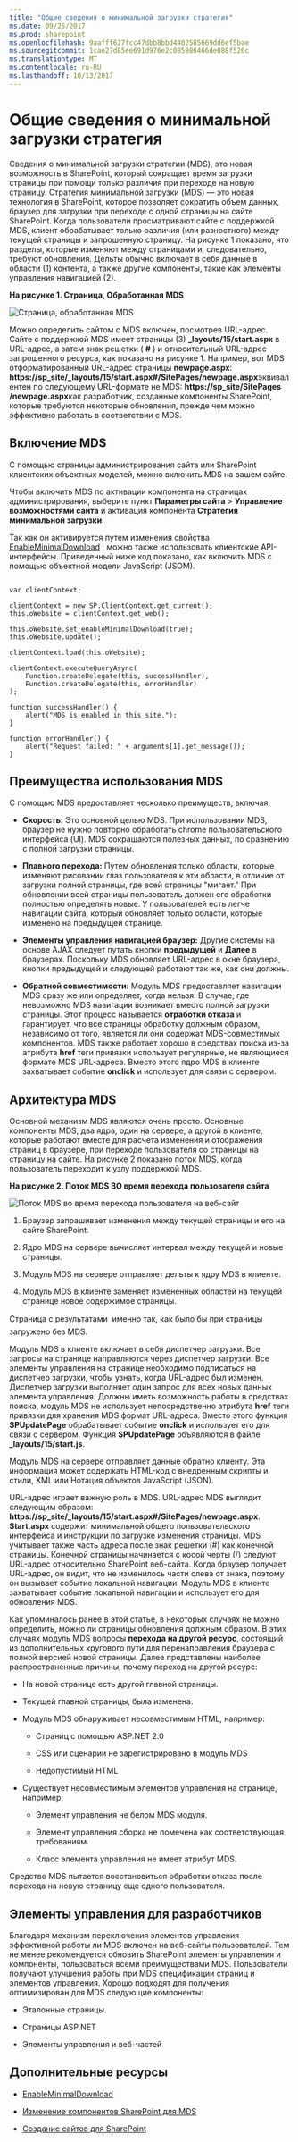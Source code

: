 ```yaml
---
title: "Общие сведения о минимальной загрузки стратегия"
ms.date: 09/25/2017
ms.prod: sharepoint
ms.openlocfilehash: 9aafff627fcc47dbb8bbd4402585669dd6ef5bae
ms.sourcegitcommit: 1cae27d85ee691d976e2c085986466de088f526c
ms.translationtype: MT
ms.contentlocale: ru-RU
ms.lasthandoff: 10/13/2017
---
```

# <a name="minimal-download-strategy-overview"></a>Общие сведения о минимальной загрузки стратегия
Сведения о минимальной загрузки стратегии (MDS), это новая возможность в SharePoint, который сокращает время загрузки страницы при помощи только различия при переходе на новую страницу.
Стратегия минимальной загрузки (MDS) — это новая технология в SharePoint, которое позволяет сократить объем данных, браузер для загрузки при переходе с одной страницы на сайте SharePoint. Когда пользователи просматривают сайте с поддержкой MDS, клиент обрабатывает только различия (или разностного) между текущей страницы и запрошенную страницу. На рисунке 1 показано, что разделы, которые изменяют между страницами и, следовательно, требуют обновления. Дельты обычно включает в себя данные в области (1) контента, а также другие компоненты, такие как элементы управления навигацией (2).
  
    
    


**На рисунке 1. Страница, Обработанная MDS**

  
    
    

  
    
    
![Страница, обработанная MDS](../images/MDS_UpdateSections.png)
  
    
    
Можно определить сайтом с MDS включен, посмотрев URL-адрес. Сайте с поддержкой MDS имеет страницы (3) **_layouts/15/start.aspx** в URL-адрес, а затем знак решетки ( **#** ) и относительный URL-адрес запрошенного ресурса, как показано на рисунке 1. Например, вот MDS отформатированный URL-адрес страницы **newpage.aspx**: **https://sp_site/_layouts/15/start.aspx#/SitePages/newpage.aspx**эквивалентен по следующему URL-формате не MDS: **https://sp_site/SitePages /newpage.aspx**как разработчик, созданные компоненты SharePoint, которые требуются некоторые обновления, прежде чем можно эффективно работать в соответствии с MDS. 
## <a name="enable-mds"></a>Включение MDS
<a name="SP15MDSOverview_Enable"> </a>

С помощью страницы администрирования сайта или SharePoint клиентских объектных моделей, можно включить MDS на вашем сайте.
  
    
    
Чтобы включить MDS по активации компонента на страницах администрирования, выберите пункт **Параметры сайта** > **Управление возможностями сайта** и активация компонента **Стратегия минимальной загрузки**.
  
    
    
Так как он активируется путем изменения свойства  [EnableMinimalDownload](https://msdn.microsoft.com/library/Microsoft.SharePoint.Client.Web.EnableMinimalDownload.aspx) , можно также использовать клиентские API-интерфейсы. Приведенный ниже код показано, как включить MDS с помощью объектной модели JavaScript (JSOM).
  
    
    



```

var clientContext;

clientContext = new SP.ClientContext.get_current();
this.oWebsite = clientContext.get_web();

this.oWebsite.set_enableMinimalDownload(true);
this.oWebsite.update();

clientContext.load(this.oWebsite);

clientContext.executeQueryAsync(
    Function.createDelegate(this, successHandler),
    Function.createDelegate(this, errorHandler)
);

function successHandler() {
    alert("MDS is enabled in this site.");
}

function errorHandler() {
    alert("Request failed: " + arguments[1].get_message());
}
```


## <a name="benefits-of-using-mds"></a>Преимущества использования MDS
<a name="SP15MDSOverview_Benefits"> </a>

С помощью MDS предоставляет несколько преимуществ, включая:
  
    
    

- **Скорость:** Это основной целью MDS. При использовании MDS, браузер не нужно повторно обработать chrome пользовательского интерфейса (UI). MDS сокращаются полезных данных, по сравнению с полной загрузки страницы.
    
  
- **Плавного перехода:** Путем обновления только области, которые изменяют рисовании глаз пользователя к эти области, в отличие от загрузки полной страницы, где всей страницы "мигает." При обновлении всей страницы пользователь должен его обработки полностью определять новые. У пользователей есть легче навигации сайта, который обновляет только области, которые изменено на предыдущей странице.
    
  
- **Элементы управления навигацией браузер:** Другие системы на основе AJAX следует путать кнопки **предыдущей** и **Далее** в браузерах. Поскольку MDS обновляет URL-адрес в окне браузера, кнопки предыдущей и следующей работают так же, как они должны.
    
  
- **Обратной совместимости:** Модуль MDS предоставляет навигации MDS сразу же или определяет, когда нельзя. В случае, где невозможно MDS навигации возникает вместо полной загрузки страницы. Этот процесс называется **отработки отказа** и гарантирует, что все страницы обработку должным образом, независимо от того, является ли они содержат MDS-совместимых компонентов. MDS также работает хорошо в средствах поиска из-за атрибута **href** теги привязки использует регулярные, не являющиеся формате MDS URL-адреса. Вместо этого ядро MDS в клиенте захватывает событие **onclick** и использует для связи с сервером.
    
  

## <a name="mds-architecture"></a>Архитектура MDS
<a name="SP15MDSOverview_Architecture"> </a>

Основной механизм MDS являются очень просто. Основные компоненты MDS, два ядра, один на сервере, а другой в клиенте, которые работают вместе для расчета изменения и отображения страниц в браузере, при переходе пользователя со страницы на страницу на сайте. На рисунке 2 показано поток MDS, когда пользователь переходит к узлу поддержкой MDS.
  
    
    

**На рисунке 2. Поток MDS ВО время перехода пользователя сайта**

  
    
    

  
    
    
![Поток MDS во время перехода пользователя на веб-сайт](../images/MDS_GeneralFlow.png)
  
    
    

  
    
    

1. Браузер запрашивает изменения между текущей страницы и его на сайте SharePoint.
    
  
2. Ядро MDS на сервере вычисляет интервал между текущей и новые страницы.
    
  
3. Модуль MDS на сервере отправляет дельты к ядру MDS в клиенте.
    
  
4. Модуль MDS в клиенте заменяет измененных областей на текущей странице новое содержимое страницы.
    
  
Страница с результатами  именно так, как было бы при страницы загружено без MDS.
  
    
    
Модуль MDS в клиенте включает в себя диспетчер загрузки. Все запросы на странице направляются через диспетчер загрузки. Все элементы управления на странице необходимо подписаться на диспетчер загрузки, чтобы узнать, когда URL-адрес был изменен. Диспетчер загрузки выполняет один запрос для всех новых данных элемента управления. Должны иметь возможность работы в средствах поиска, модуль MDS не использует непосредственно атрибута **href** теги привязки для хранения MDS формат URL-адреса. Вместо этого функция **SPUpdatePage** обрабатывает событие **onclick** и использует его для связи с сервером. Функция **SPUpdatePage** объявляются в файле **_layouts/15/start.js**.
  
    
    
Модуль MDS на сервере отправляет данные обратно клиенту. Эта информация может содержать HTML-код с внедренным скрипты и стили, XML или Нотация объектов JavaScript (JSON).
  
    
    
URL-адрес играет важную роль в MDS. URL-адрес MDS выглядит следующим образом: **https://sp_site/_layouts/15/start.aspx#/SitePages/newpage.aspx**. **Start.aspx** содержит минимальной общего пользовательского интерфейса и инструкции по загрузке изменения страницы. MDS учитывает также часть адреса после знак решетки (#) как конечной страницы. Конечной страницы начинается с косой черты (/) следуют URL-адрес относительно SharePoint веб-сайта. Когда браузер получает URL-адрес, он видит, что не изменилось части слева от знака, поэтому он вызывает событие локальной навигации. Модуль MDS в клиенте захватывает событие локальной навигации и использует его для обновления MDS.
  
    
    
Как упоминалось ранее в этой статье, в некоторых случаях не можно определить, можно ли страницы обновления должным образом. В этих случаях модуль MDS вопросы **перехода на другой ресурс**, состоящий из дополнительных кругового пути для перенаправления браузера с полной версией новой страницы. Далее представлены наиболее распространенные причины, почему переход на другой ресурс:
  
    
    

- На новой странице есть другой главной страницы.
    
  
- Текущей главной страницы, была изменена.
    
  
- Модуль MDS обнаруживает несовместимым HTML, например:
    
  - Страниц с помощью ASP.NET 2.0
    
  
  - CSS или сценарии не зарегистрировано в модуль MDS
    
  
  - Недопустимый HTML
    
  
- Существует несовместимым элементов управления на странице, например:
    
  - Элемент управления не белом MDS модуля.
    
  
  - Элемент управления сборка не помечена как соответствующая требованиям.
    
  
  - Класс элемента управления не имеет атрибут MDS.
    
  
Средство MDS пытается восстановиться обработки отказа после перехода на новую страницу еще одного пользователя.
  
    
    

## <a name="developer-controls"></a>Элементы управления для разработчиков
<a name="SP15MDSOverview_DevControls"> </a>

Благодаря механизм переключения элементов управления эффективной работы ли MDS включен на веб-сайты пользователей. Тем не менее рекомендуется обновить SharePoint элементы управления и компоненты, пользоваться всеми преимуществами MDS. Пользователи получают улучшения работы при MDS спецификации страниц и элементов управления. Хорошо подходят для получения оптимизирован для MDS следующие компоненты:
  
    
    

- Эталонные страницы.
    
  
- Страницы ASP.NET
    
  
- Элементы управления и веб-частей
    
  

## <a name="additional-resources"></a>Дополнительные ресурсы
<a name="bk_addresources"> </a>


-  [EnableMinimalDownload](https://msdn.microsoft.com/library/Microsoft.SharePoint.Client.Web.EnableMinimalDownload.aspx)
    
  
-  [Изменение компонентов SharePoint для MDS](modify-sharepoint-components-for-mds.md)
    
  
-  [Создание сайтов для SharePoint](build-sites-for-sharepoint.md)
    
  


